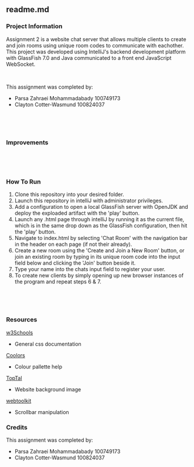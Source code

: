 
## readme.md


### Project Information
Assignment 2 is a website chat server that allows multiple clients to create and join rooms using unique room codes to communicate with eachother. This project was developed using IntelliJ's backend development platform with GlassFish 7.0 and Java communicated to a front end JavaScript WebSocket.

&nbsp;

This assignment was completed by:

- Parsa Zahraei Mohammadabady 100749173
- Clayton Cotter-Wasmund 100824037





&nbsp;

&nbsp;

### Improvements



&nbsp;

&nbsp;

### How To Run
1. Clone this repository into your desired folder.
2. Launch this repository in intelliJ with administrator privileges.
3. Add a configuration to open a local GlassFish server with OpenJDK and deploy the exploaded artifact with the 'play' button.
4. Launch any .html page through intelliJ by running it as the current file, which is in the same drop down as the GlassFish configuration, then hit the 'play' button.
5. Navigate to index.html by selecting 'Chat Room' with the navigation bar in the header on each page (if not their already).
6. Create a new room using the 'Create and Join a New Room' button, or join an existing room by typing in its unique room code into the input field below and clicking the 'Join' button beside it.
7. Type your name into the chats input field to register your user.
8. To create new clients by simply opening up new browser instances of the program and repeat steps 6 & 7.

&nbsp;

&nbsp;

### Resources
[w3Schools](https://www.w3schools.com/)
- General css documentation

[Coolors](https://coolors.co/eae8ff-d8d5db-adacb5-2d3142-b0d7ff)
- Colour pallette help

[TopTal](https://www.toptal.com/designers/subtlepatterns/uploads/papyrus-dark.png)
- Website background image

[webtoolkit](https://www.webtoolkit.eu/wt)
- Scrollbar manipulation

### Credits

This assignment was completed by:

- Parsa Zahraei Mohammadabady 100749173
- Clayton Cotter-Wasmund 100824037
